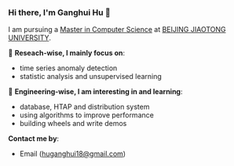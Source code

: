 ### Hi there, I'm Ganghui Hu 👋 

I am pursuing a [Master in Computer Science](http://scit.bjtu.edu.cn) at [BEIJING JIAOTONG UNIVERSITY](https://www.bjtu.edu.cn). 

🔭 **Reseach-wise, I mainly focus on**:

- time series anomaly detection
- statistic analysis and unsupervised learning 

🌱 **Engineering-wise, I am interesting in and learning**:

- database, HTAP and distribution system
- using algorithms to improve performance
- building wheels and write demos

**Contact me by**:
- Email (huganghui18@gmail.com)


<!--
Here are some ideas to get you started:

- 🔭 I’m currently working on ...
- 🌱 I’m currently learning ...
- 👯 I’m looking to collaborate on ...
- 🤔 I’m looking for help with ...
- 💬 Ask me about ...
- 📫 How to reach me: ...
- 😄 Pronouns: ...
- ⚡ Fun fact: ...

-->
